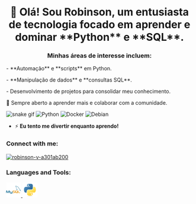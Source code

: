 <h1 align="center">👋 Olá! Sou Robinson, um entusiasta de tecnologia focado em aprender e dominar **Python** e **SQL**.</h1>
<h3 align="center">Minhas áreas de interesse incluem:</h3>
<p>- **Automação** e **scripts** em Python. </p>
<p>- **Manipulação de dados** e **consultas SQL**.</p>
<p>- Desenvolvimento de projetos para consolidar meu conhecimento.</p>
<p> 🌱 Sempre aberto a aprender mais e colaborar com a comunidade.</p>


![snake gif](https://github.com/m1st3ry/m1st3ry/blob/output/github-contribution-grid-snake.svg)
![Python](https://img.shields.io/badge/python-3670A0?style=for-the-badge&logo=python&logoColor=ffdd54)
![Docker](https://img.shields.io/badge/docker-%230db7ed.svg?style=for-the-badge&logo=docker&logoColor=white)
![Debian](https://img.shields.io/badge/Debian-D70A53?style=for-the-badge&logo=debian&logoColor=white)

  - ⚡  **Eu tento me <span>divertir</span> enquanto aprendo!**

<h3 align="left">Connect with me:</h3>
<p align="left">
<a href="https://www.linkedin.com/in/robinsonvatam/" target="blank"><img align="center" src="https://raw.githubusercontent.com/rahuldkjain/github-profile-readme-generator/master/src/images/icons/Social/linked-in-alt.svg" alt="robinson-v-a301ab200" height="30" width="40" /></a>
</p>
  


<h3 align="left">Languages and Tools:</h3>
<p align="left"> </a> <a href="https://www.mysql.com/" target="_blank"> <img src="https://raw.githubusercontent.com/devicons/devicon/master/icons/mysql/mysql-original-wordmark.svg" alt="mysql" width="40" height="40"/> </a> <a href="https://www.python.org" target="_blank"> <img src="https://raw.githubusercontent.com/devicons/devicon/master/icons/python/python-original.svg" alt="python" width="40" height="40"/> </a> </p>


